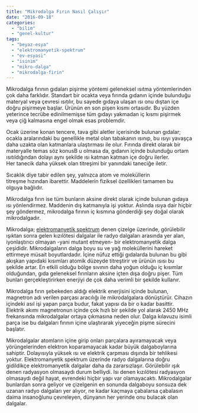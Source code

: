```yaml
---
title: "Mikrodalga Fırın Nasıl Çalışır"
date: "2016-09-18"
categories: 
  - "bilim"
  - "genel-kultur"
tags: 
  - "beyaz-esya"
  - "elektromanyetik-spektrum"
  - "ev-esyasi"
  - "isinim"
  - "mikro-dalga"
  - "mikrodalga-firin"
---
```


Mikrodalga fırının gıdaları pişirme yöntemi geleneksel ısıtma yöntemlerinden çok daha farklıdır. Standart bir ocakta veya fırında gıdanın içinde bulunduğu materyal veya çevresi ısıtılır, bu sayede gıdaya ulaşan ısı onu dıştan içe doğru pişirmeye başlar. Ürünün en son pişen kısmı ortasıdır. Bu yüzden yeterince tecrübe edinilmemişse tüm gıdayı yakmadan iç kısmı pişirmek veya çiğ kalmasına engel olmak esas problemdir.

Ocak üzerine konan tencere, tava gibi aletler içerisinde bulunan gıdalar; ocakla aralarındaki bu genellikle metal olan tabakanın ısınıp, bu ısıyı yavaşça daha uzakta olan katmanlara ulaştırması ile olur. Fırında direkt olarak bir materyalle temas söz konusB u olmasa da, gıdanın içinde bulunduğu ortam ısıtıldığından dolayı aynı şekilde ısı katman katman içe doğru ilerler. Her tanecik daha yüksek olan titreşimi bir yanındaki taneciğe iletir.

Sıcaklık diye tabir edilen şey, yalnızca atom ve moleküllerin titreşme hızından ibarettir. Maddelerin fiziksel özellikleri tamamen bu olguya bağlıdır.

Mikrodalga fırın ise tüm bunların aksine direkt olarak içinde bulunan gıdaya ısı yönlendirmez. Maddenin dış katmanıyla işi yoktur. Aslında ısıya dair hiçbir şey göndermez, mikrodalga fırının iç kısmına gönderdiği şey doğal olarak mikrodalgadır.

Mikrodalga; [elektromanyetik spektrum](http://sabahlatan.com/blog/radyasyonun-gercek-anlami-ve-elektromanyetik-spektrum/) denen çizelge üzerinde, görülebilir ışıktan sonra gelen kızılötesi dalgalar ile radyo dalgaları arasında yer alan, iyonlaştırıcı olmayan -yani mutant etmeyen- bir elektromanyetik dalga çeşididir. Mikrodalgaların dalga boyu su ve yağ moleküllerini hareket ettirmeye müsait boyutlardadır. İçine nüfuz ettiği gıdalarda bulunan bu gibi akışkan yapıdaki kısımları atomik düzeyde titreştirir ve ürünün ısısı bu şekilde artar. En etkili olduğu bölge sıvının daha yoğun olduğu iç kısımlar olduğundan, gıda geleneksel fırınların aksine içten dışa doğru pişer. Tüm bunları gerçekleştirirken enerjiyi de çok daha verimli bir şekilde kullanır.

Mikrodalga fırın şebekeden aldığı elektrik enerjisini içinde bulunan, magnetron adı verilen parçası aracılığı ile mikrodalgalara dönüştürür. Cihazın içindeki asıl işi yapan parça budur, fakat yapısı da bir o kadar basittir. Elektrik akımı magnetronun içinde çok hızlı bir şekilde yol alarak 2450 MHz frekansında mikrodalgalar ortaya çıkmasına neden olur. Dalga kılavuzu isimli parça ise bu dalgaları fırının içine ulaştırarak yiyeceğin pişme sürecini başlatır.

Mikrodalgalar atomların içine girip onları parçalara ayıramayacak veya yörüngelerinden elektron koparamayacak kadar büyük dalgaboylarına sahiptir. Dolayısıyla yüksek ısı ve elektrik çarpması dışında bir tehlikesi yoktur. Elektromanyetik spektrum üzerinde radyo dalgalarına doğru gidildikçe elektromanyetik dalgalar daha da zararsızlaşır. Görülebilir ışık denen radyasyon olmasaydı durum belliydi. Isı denen kızılötesi radyasyon olmasaydı değil hayat, evrendeki hiçbir yapı var olamayacaktı. Mikrodalgalar bunlardan sonra geliyor ve çizelgenin en sonunda dalgaboyu sonsuza dek uzanan radyo dalgaları yer alıyor, ne kadar kaçmaya çabalarsa çabalasın daima insanoğlunu çevreleyen, dünyanın her yerinde onu bulacak olan dalgalar.

